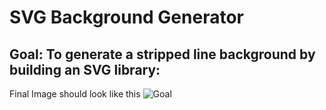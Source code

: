 #  SVG Background Generator 
## Goal: To generate a stripped line background by building an SVG library: 
Final Image should look like this 
![Goal](https://media.istockphoto.com/vectors/abstract-seamless-black-dash-lines-diagonal-pattern-on-white-vector-id1278434948)
